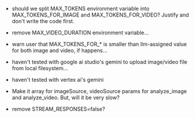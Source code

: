 
- should we split MAX_TOKENS environment variable into MAX_TOKENS_FOR_IMAGE and MAX_TOKENS_FOR_VIDEO? Justify and don't write the code first.
- remove MAX_VIDEO_DURATION environment variable...
- warn user that MAX_TOKENS_FOR_* is smaller than llm-assigned value for both image and video, if happens...
- haven't tested with google ai studio's gemini to upload image/video file from local filesystem...
- haven't tested with vertex ai's gemini
- Make it array for imageSource, videoSource params for analyze_image and analyze_video. But, will it be very slow?

- remove STREAM_RESPONSES=false?